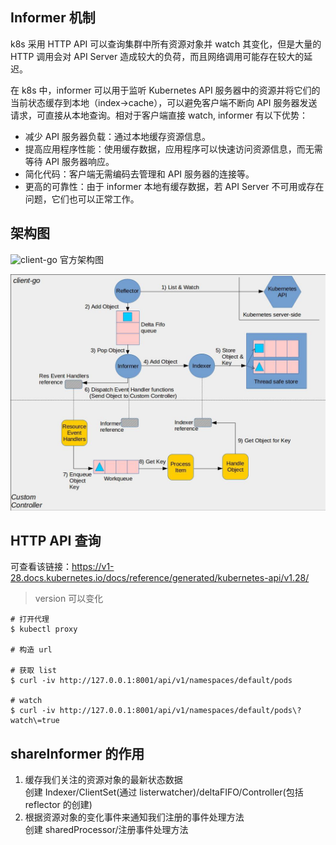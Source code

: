 
## Informer 机制

k8s 采用 HTTP API 可以查询集群中所有资源对象并 watch 其变化，但是大量的 HTTP 调用会对 API Server 造成较大的负荷，而且网络调用可能存在较大的延迟。

在 k8s 中，informer 可以用于监听 Kubernetes API 服务器中的资源并将它们的当前状态缓存到本地（index->cache），可以避免客户端不断向 API 服务器发送请求，可直接从本地查询。相对于客户端直接 watch, informer 有以下优势：  

*   减少 API 服务器负载：通过本地缓存资源信息。
*   提高应用程序性能：使用缓存数据，应用程序可以快速访问资源信息，而无需等待 API 服务器响应。
*   简化代码：客户端无需编码去管理和 API 服务器的连接等。
*   更高的可靠性：由于 informer 本地有缓存数据，若 API Server 不可用或存在问题，它们也可以正常工作。

## 架构图

![client-go](https://github.com/kubernetes/sample-controller/blob/master/docs/images/client-go-controller-interaction.jpeg)   官方架构图

![](../../image/client-go/client-go.png)


## HTTP API 查询

可查看该链接：https://v1-28.docs.kubernetes.io/docs/reference/generated/kubernetes-api/v1.28/  

> version 可以变化

```shell
# 打开代理
$ kubectl proxy

# 构造 url

# 获取 list
$ curl -iv http://127.0.0.1:8001/api/v1/namespaces/default/pods

# watch
$ curl -iv http://127.0.0.1:8001/api/v1/namespaces/default/pods\?watch\=true

```

## shareInformer 的作用
1.  缓存我们关注的资源对象的最新状态数据  
    创建 Indexer/ClientSet(通过 listerwatcher)/deltaFIFO/Controller(包括 reflector 的创建)
2.  根据资源对象的变化事件来通知我们注册的事件处理方法     
    创建 sharedProcessor/注册事件处理方法